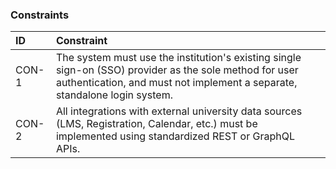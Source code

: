 ### Constraints
| ID | Constraint |
|:-----|:-----|
| CON-1 | The system must use the institution's existing single sign-on (SSO) provider as the sole method for user authentication, and must not implement a separate, standalone login system. |
| CON-2 | All integrations with external university data sources (LMS, Registration, Calendar, etc.) must be implemented using standardized REST or GraphQL APIs. |
